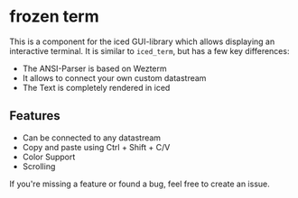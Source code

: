 # frozen term

This is a component for the iced GUI-library which allows displaying an interactive terminal.
It is similar to `iced_term`, but has a few key differences:

- The ANSI-Parser is based on Wezterm
- It allows to connect your own custom datastream
- The Text is completely rendered in iced

## Features
- Can be connected to any datastream
- Copy and paste using Ctrl + Shift + C/V
- Color Support
- Scrolling

If you're missing a feature or found a bug, feel free to create an issue.
